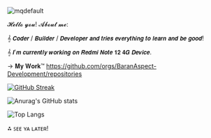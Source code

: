 ![mqdefault](https://github.com/AspectPower/AspectPower/assets/95100392/8f5b80c5-59af-4056-9b81-670315d2b3f6)

𝓗𝓮𝓵𝓵𝓸 𝔂𝓸𝓾! 𝓐𝓫𝓸𝓾𝓽 𝓶𝓮:

𝄞 𝘾𝙤𝙙𝙚𝙧 / 𝘽𝙪𝙞𝙡𝙙𝙚𝙧 / 𝘿𝙚𝙫𝙚𝙡𝙤𝙥𝙚𝙧 𝙖𝙣𝙙 𝙩𝙧𝙞𝙚𝙨 𝙚𝙫𝙚𝙧𝙮𝙩𝙝𝙞𝙣𝙜 𝙩𝙤 𝙡𝙚𝙖𝙧𝙣 𝙖𝙣𝙙 𝙗𝙚 𝙜𝙤𝙤𝙙!

𝄞 𝙄'𝙢 𝙘𝙪𝙧𝙧𝙚𝙣𝙩𝙡𝙮 𝙬𝙤𝙧𝙠𝙞𝙣𝙜 𝙤𝙣 𝙍𝙚𝙙𝙢𝙞 𝙉𝙤𝙩𝙚 𝟭𝟮 𝟰𝙂 𝘿𝙚𝙫𝙞𝙘𝙚.

→ 𝐌𝐲 𝐖𝐨𝐫𝐤™ https://github.com/orgs/BaranAspect-Development/repositories

[![GitHub Streak](https://streak-stats.demolab.com?user=AspectPower&theme=gruvbox-duo&hide_border=true&mode=weekly)](https://git.io/streak-stats)

![Anurag's GitHub stats](https://github-readme-stats.vercel.app/api?username=AspectPower&show_icons=true&theme=merko)

![Top Langs](https://github-readme-stats.vercel.app/api/top-langs/?username=AspectPower&layout=compact)

⁂ ꜱᴇᴇ ʏᴀ ʟᴀᴛᴇʀ!
